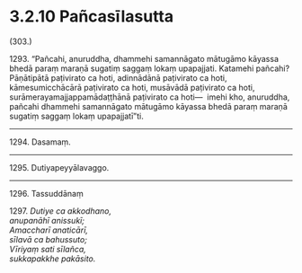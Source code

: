 

# 3.2.10 Pañcasīlasutta




(303.)

1293\. “Pañcahi, anuruddha, dhammehi samannāgato mātugāmo kāyassa bhedā paraṃ maraṇā sugatiṃ saggaṃ lokaṃ upapajjati. Katamehi pañcahi? Pāṇātipātā paṭivirato ca hoti, adinnādānā paṭivirato ca hoti, kāmesumicchācārā paṭivirato ca hoti, musāvādā paṭivirato ca hoti, surāmerayamajjappamādaṭṭhānā paṭivirato ca hoti—  imehi kho, anuruddha, pañcahi dhammehi samannāgato mātugāmo kāyassa bhedā paraṃ maraṇā sugatiṃ saggaṃ lokaṃ upapajjatī”ti.

---

1294\. Dasamaṃ.



---

1295\. Dutiyapeyyālavaggo.



---

1296\. Tassuddānaṃ



1297\. _Dutiye ca akkodhano,_  
_anupanāhī anissukī;_  
_Amaccharī anaticārī,_  
_sīlavā ca bahussuto;_  
_Vīriyaṃ sati sīlañca,_  
_sukkapakkhe pakāsito._  




